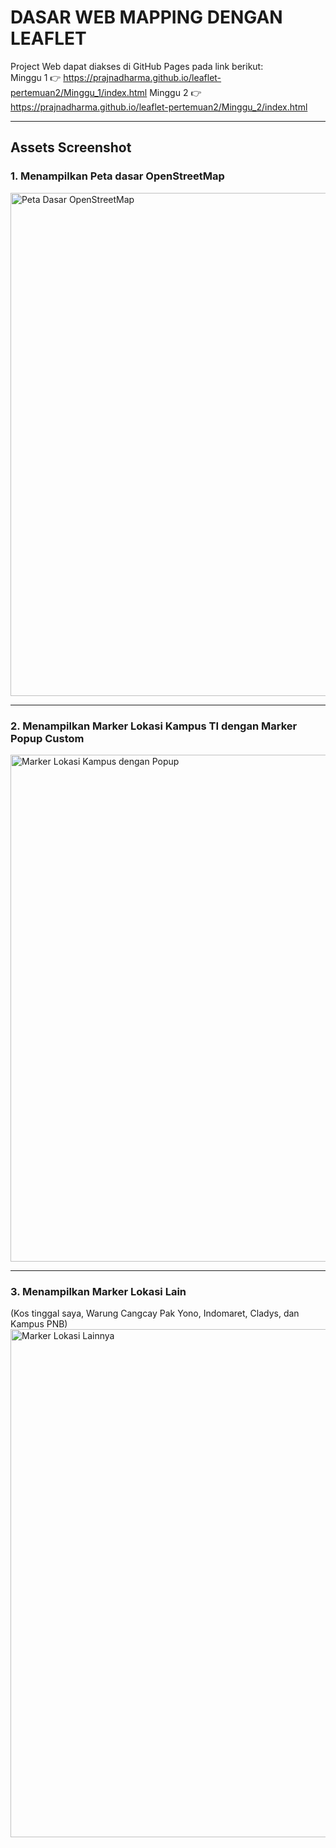 # DASAR WEB MAPPING DENGAN LEAFLET

Project Web dapat diakses di GitHub Pages pada link berikut:  
Minggu 1 👉 https://prajnadharma.github.io/leaflet-pertemuan2/Minggu_1/index.html
Minggu 2 👉 https://prajnadharma.github.io/leaflet-pertemuan2/Minggu_2/index.html

---

## Assets Screenshot

### 1. Menampilkan Peta dasar OpenStreetMap
<img width="1430" height="805" alt="Peta Dasar OpenStreetMap" src="https://github.com/user-attachments/assets/460278ae-95f3-4be7-88b3-8d3c12adc9fd" />

---

### 2. Menampilkan Marker Lokasi Kampus TI dengan Marker Popup Custom
<img width="1439" height="811" alt="Marker Lokasi Kampus dengan Popup" src="https://github.com/user-attachments/assets/57e7d328-1708-4025-9020-2e041da2aa3f" />

---

### 3. Menampilkan Marker Lokasi Lain  
(Kos tinggal saya, Warung Cangcay Pak Yono, Indomaret, Cladys, dan Kampus PNB)  
<img width="1440" height="813" alt="Marker Lokasi Lainnya" src="https://github.com/user-attachments/assets/a42ee808-643f-4869-a6f2-7d736ea4dfbf" />
